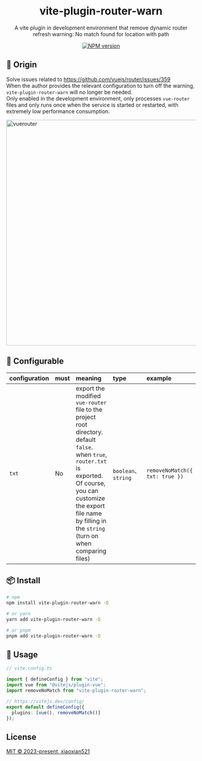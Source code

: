 <h1 align="center">vite-plugin-router-warn</h1>
<p align="center">A vite plugin in development environment that remove dynamic router refresh warning: No match found for location with path</p>

<p align="center">
<a href="https://www.npmjs.com/package/vite-plugin-router-warn" target="__blank"><img src="https://img.shields.io/npm/v/vite-plugin-router-warn?color=67C23A&label=" alt="NPM version"></a>
</p>

## 🤔 Origin

Solve issues related to https://github.com/vuejs/router/issues/359   
When the author provides the relevant configuration to turn off the warning, `vite-plugin-router-warn` will no longer be needed.  
Only enabled in the development environment, only processes `vue-router` files and only runs once when the service is started or restarted, with extremely low performance consumption.  

<img src="https://xiaoxian521.github.io/hyperlink/img/vuerouter.jpg" alt="vuerouter" width="600" />

## 🦾 Configurable

| configuration | must | meaning                                                      | type             | example                        |
| :------------ | :--- | :----------------------------------------------------------- | :--------------- | :----------------------------- |
| `txt`         | No   | export the modified `vue-router` file to the project root directory. default `false`. when `true`, `router.txt` is exported. Of course, you can customize the export file name by filling in the `string` (turn on when comparing files) | `boolean`、`string` | `removeNoMatch({ txt: true })` |

## 📦 Install

```bash
# npm
npm install vite-plugin-router-warn -D

# or yarn
yarn add vite-plugin-router-warn -D

# or pnpm
pnpm add vite-plugin-router-warn -D
```

## 📕 Usage

```ts
// vite.config.ts

import { defineConfig } from "vite";
import vue from "@vitejs/plugin-vue";
import removeNoMatch from "vite-plugin-router-warn";

// https://vitejs.dev/config/
export default defineConfig({
  plugins: [vue(), removeNoMatch()]
});
```

## License

[MIT © 2023-present, xiaoxian521](./LICENSE)
